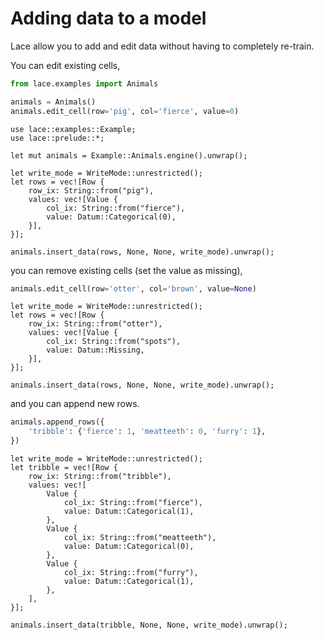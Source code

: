 # Adding data to a model

Lace allow you to add and edit data without having to completely re-train.

You can edit existing cells,

<div class=tabbed-blocks>

```python
from lace.examples import Animals

animals = Animals()
animals.edit_cell(row='pig', col='fierce', value=0)
```

```rust,noplayground
use lace::examples::Example;
use lace::prelude::*;

let mut animals = Example::Animals.engine().unwrap();

let write_mode = WriteMode::unrestricted();
let rows = vec![Row {
    row_ix: String::from("pig"),
    values: vec![Value {
        col_ix: String::from("fierce"),
        value: Datum::Categorical(0),
    }],
}];

animals.insert_data(rows, None, None, write_mode).unwrap();
```

</div>

you can remove existing cells (set the value as missing),

<div class=tabbed-blocks>

```python
animals.edit_cell(row='otter', col='brown', value=None)
```

```rust,noplayground
let write_mode = WriteMode::unrestricted();
let rows = vec![Row {
    row_ix: String::from("otter"),
    values: vec![Value {
        col_ix: String::from("spots"),
        value: Datum::Missing,
    }],
}];

animals.insert_data(rows, None, None, write_mode).unwrap();
```

</div>

and you can append new rows.

<div class=tabbed-blocks>

```python
animals.append_rows({
    'tribble': {'fierce': 1, 'meatteeth': 0, 'furry': 1},
})
```

```rust,noplayground
let write_mode = WriteMode::unrestricted();
let tribble = vec![Row {
    row_ix: String::from("tribble"),
    values: vec![
        Value {
            col_ix: String::from("fierce"),
            value: Datum::Categorical(1),
        },
        Value {
            col_ix: String::from("meatteeth"),
            value: Datum::Categorical(0),
        },
        Value {
            col_ix: String::from("furry"),
            value: Datum::Categorical(1),
        },
    ],
}];

animals.insert_data(tribble, None, None, write_mode).unwrap();
```

</div>
